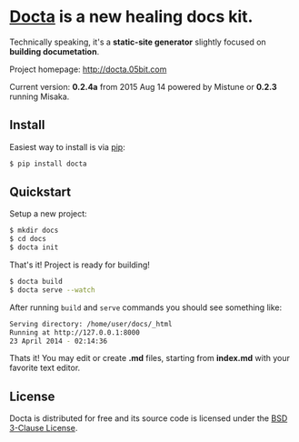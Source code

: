 [**Docta**](http://docta.05bit.com) is a new healing docs kit.
==============================================================

Technically speaking, it's a **static-site generator** slightly focused on **building documetation**.

Project homepage: http://docta.05bit.com

Current version: **0.2.4a** from 2015 Aug 14 powered by Mistune or **0.2.3** running Misaka.

Install
-------

Easiest way to install is via <a href="http://www.pip-installer.org/en/latest/quickstart.html" target="_blank">pip</a>:

```bash
$ pip install docta
```

Quickstart
----------

Setup a new project:

```bash
$ mkdir docs
$ cd docs
$ docta init
```

That's it! Project is ready for building!

```bash
$ docta build
$ docta serve --watch
```

After running `build` and `serve` commands you should see something like:

```bash
Serving directory: /home/user/docs/_html
Running at http://127.0.0.1:8000
23 April 2014 - 02:14:36
```

Thats it! You may edit or create **.md** files, starting from **index.md** with your favorite text editor.

License
-------

Docta is distributed for free and its source code is licensed under the [BSD 3-Clause License](https://github.com/05bit/python-docta/blob/master/LICENSE).
